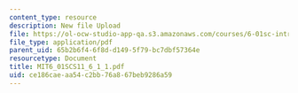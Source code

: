 ```yaml
---
content_type: resource
description: New file Upload
file: https://ol-ocw-studio-app-qa.s3.amazonaws.com/courses/6-01sc-introduction-to-electrical-engineering-and-computer-science-i-spring-2011/ce186caeaa54c2bb76a867beb9286a59_MIT6_01SCS11_6_1_1.pdf
file_type: application/pdf
parent_uid: 65b2b6f4-6f8d-d149-5f79-bc7dbf57364e
resourcetype: Document
title: MIT6_01SCS11_6_1_1.pdf
uid: ce186cae-aa54-c2bb-76a8-67beb9286a59
---
```

